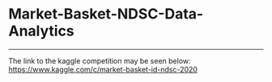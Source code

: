 # Market-Basket-NDSC-Data-Analytics
---
The link to the kaggle competition may be seen below:
https://www.kaggle.com/c/market-basket-id-ndsc-2020
